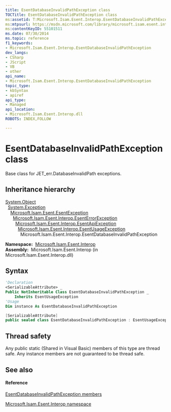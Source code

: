 ```yaml
---
title: EsentDatabaseInvalidPathException class
TOCTitle: EsentDatabaseInvalidPathException class
ms:assetid: T:Microsoft.Isam.Esent.Interop.EsentDatabaseInvalidPathException
ms:mtpsurl: https://msdn.microsoft.com/library/microsoft.isam.esent.interop.esentdatabaseinvalidpathexception(v=EXCHG.10)
ms:contentKeyID: 55101511
ms.date: 07/30/2014
ms.topic: reference
f1_keywords:
- Microsoft.Isam.Esent.Interop.EsentDatabaseInvalidPathException
dev_langs:
- CSharp
- JScript
- VB
- other
api_name: 
- Microsoft.Isam.Esent.Interop.EsentDatabaseInvalidPathException
topic_type: 
- kbSyntax
- apiref
api_type: 
- Managed
api_location: 
- Microsoft.Isam.Esent.Interop.dll
ROBOTS: INDEX,FOLLOW

---
```


# EsentDatabaseInvalidPathException class

Base class for JET_err.DatabaseInvalidPath exceptions.

## Inheritance hierarchy

[System.Object](/dotnet/api/system.object)  
  [System.Exception](/dotnet/api/system.exception)  
    [Microsoft.Isam.Esent.EsentException](dn292088\(v=exchg.10\).md)  
      [Microsoft.Isam.Esent.Interop.EsentErrorException](dn274314\(v=exchg.10\).md)  
        [Microsoft.Isam.Esent.Interop.EsentApiException](dn334231\(v=exchg.10\).md)  
          [Microsoft.Isam.Esent.Interop.EsentUsageException](dn350849\(v=exchg.10\).md)  
            Microsoft.Isam.Esent.Interop.EsentDatabaseInvalidPathException  

**Namespace:**  [Microsoft.Isam.Esent.Interop](hh596136\(v=exchg.10\).md)  
**Assembly:**  Microsoft.Isam.Esent.Interop (in Microsoft.Isam.Esent.Interop.dll)

## Syntax

``` vb
'Declaration
<SerializableAttribute> _
Public NotInheritable Class EsentDatabaseInvalidPathException _
    Inherits EsentUsageException
'Usage
Dim instance As EsentDatabaseInvalidPathException
```

``` csharp
[SerializableAttribute]
public sealed class EsentDatabaseInvalidPathException : EsentUsageException
```

## Thread safety

Any public static (Shared in Visual Basic) members of this type are thread safe. Any instance members are not guaranteed to be thread safe.

## See also

#### Reference

[EsentDatabaseInvalidPathException members](dn334345\(v=exchg.10\).md)

[Microsoft.Isam.Esent.Interop namespace](hh596136\(v=exchg.10\).md)